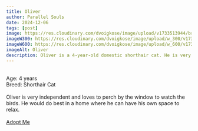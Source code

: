 ```yaml
---
title: Oliver
author: Parallel Souls
date: 2024-12-06
tags: [post]
image: https://res.cloudinary.com/dvoigkose/image/upload/v1733513944/british-shorthair-1_yf51hx.webp
imageW300: https://res.cloudinary.com/dvoigkose/image/upload/w_300/v1733513944/british-shorthair-1_yf51hx.webp
imageW600: https://res.cloudinary.com/dvoigkose/image/upload/w_600/v1733513944/british-shorthair-1_yf51hx.webp
imageAlt: Oliver
description: Oliver is a 4-year-old domestic shorthair cat. He is very independent and loves to perch by the window to watch the birds. He would do best in a home where he can have his own space to relax.
---
```

<br>
Age: 4 years
<br>
Breed: Shorthair Cat
<br>
<br>
Oliver is very independent and loves to perch by the window to watch the birds. He would do best in a home where he can have his own space to relax.
<br>
<br>
<a href="mailto:petrescue@example.com?subject=Adopt Oliver" class="btn btn--primary">Adopt Me</a>
